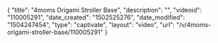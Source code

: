 {
    "title": "4moms Origami Stroller Base",
    "description": "",
    "videoid": "110005291",
    "date_created": "1502525276",
    "date_modified": "1504247454",
    "type": "captivate",
    "layout": "video",
    "url": "\/v\/4moms-origami-stroller-base\/110005291"
}